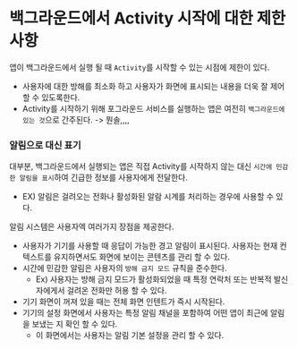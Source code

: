 # 백그라운드에서 Activity 시작에 대한 제한 사항

앱이 백그라운드에서 실행 될 때 `Activity`를 시작할 수 있는 시점에 제한이 있다.

- 사용자에 대한 방해를 최소화 하고 사용자가 화면에 표시되는 내용을 더욱 잘 제어할 수 있도록한다.
- Activity를 시작하기 위해 포그라운드 서비스를 실행하는 앱은 여전히 `백그라운드에 있는 것`으로 간주된다. -> 뭔솔,,,,



### 알림으로 대신 표기

대부분, 백그라운드에서 실행되는 앱은 직접 Activity를 시작하지 않는 대신 `시간에 민감한 알림을 표시`하여 긴급한 정보를 사용자에게 전달한다.

- EX) 알림은 걸려오는 전화나 활성화된 알람 시계를 처리하는 경우에 사용할 수 있다.



알림 시스템은 사용자엑 여러가지 장점을 제공한다.

- 사용자가 기기를 사용할 때 응답이 가능한 경고 알림이 표시된다. 사용자는 현재 컨텍스트를 유지하면서도 화면에 보이는 콘텐츠를 관리 할 수 있다.
- 시간에 민감한 알림은 사용자의 `방해 금지 모드` 규칙을 준수한다. 
  - Ex) 사용자는 방해 금지 모드가 활성화되었을 때 특정 연락처 또는 반복적 발신자에게서 걸려온 전화만 허용 할 수 있다.
- 기기 화면이 꺼져 있을 때는 전체 화면 인텐트가 즉시 시작된다.
- 기기의 설정 화면에서 사용자는 특정 알림 채널을 포함하여 어떤 앱이 최근에 알림을 보냈는 지 확인 할 수 있다.
  - 이 화면에서는 사용자는 알림 기본 설정을 관리 할 수 있다.